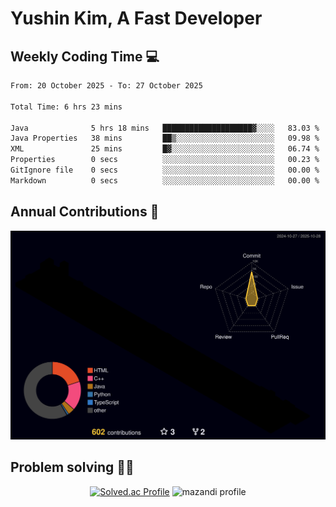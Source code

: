 # Yushin Kim, A Fast Developer

## Weekly Coding Time 💻

<!--START_SECTION:waka-->

```txt
From: 20 October 2025 - To: 27 October 2025

Total Time: 6 hrs 23 mins

Java              5 hrs 18 mins   ████████████████████▓░░░░   83.03 %
Java Properties   38 mins         ██▒░░░░░░░░░░░░░░░░░░░░░░   09.98 %
XML               25 mins         █▓░░░░░░░░░░░░░░░░░░░░░░░   06.74 %
Properties        0 secs          ░░░░░░░░░░░░░░░░░░░░░░░░░   00.23 %
GitIgnore file    0 secs          ░░░░░░░░░░░░░░░░░░░░░░░░░   00.00 %
Markdown          0 secs          ░░░░░░░░░░░░░░░░░░░░░░░░░   00.00 %
```

<!--END_SECTION:waka-->

## Annual Contributions 🏃

![](./profile-3d-contrib/profile-night-rainbow.svg)

## Problem solving 👨‍💻

<div align="center">

[![Solved.ac Profile](http://mazassumnida.wtf/api/v2/generate_badge?boj=kys010306)](https://solved.ac/kys010306)
![mazandi profile](http://mazandi.herokuapp.com/api?handle=kys010306&theme=dark)

</div>
